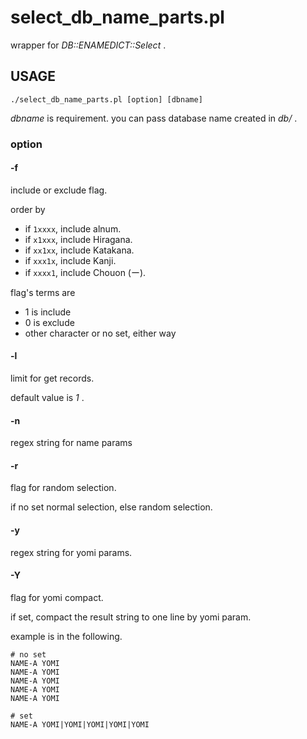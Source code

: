 select_db_name_parts.pl
====

wrapper for _DB::ENAMEDICT::Select_ .

## USAGE

```
./select_db_name_parts.pl [option] [dbname]
```

_dbname_ is requirement. you can pass database name created in _db/_ .

### option

#### -f

include or exclude flag.

order by

- if `1xxxx`, include alnum.
- if `x1xxx`, include Hiragana.
- if `xx1xx`, include Katakana.
- if `xxx1x`, include Kanji.
- if `xxxx1`, include Chouon (ー).

flag's terms are

- 1 is include
- 0 is exclude
- other character or no set, either way

#### -l

limit for get records.

default value is _1_ .

#### -n

regex string for name params

#### -r

flag for random selection.

if no set normal selection, else random selection.

#### -y

regex string for yomi params.

#### -Y

flag for yomi compact.

if set, compact the result string to one line by yomi param.

example is in the following.

```
# no set
NAME-A YOMI
NAME-A YOMI
NAME-A YOMI
NAME-A YOMI
NAME-A YOMI

# set
NAME-A YOMI|YOMI|YOMI|YOMI|YOMI
```

